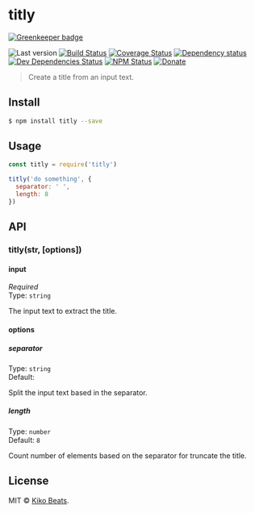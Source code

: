 # titly

[![Greenkeeper badge](https://badges.greenkeeper.io/Kikobeats/titly.svg)](https://greenkeeper.io/)

![Last version](https://img.shields.io/github/tag/Kikobeats/titly.svg?style=flat-square)
[![Build Status](https://img.shields.io/travis/Kikobeats/titly/master.svg?style=flat-square)](https://travis-ci.org/Kikobeats/titly)
[![Coverage Status](https://img.shields.io/coveralls/Kikobeats/titly.svg?style=flat-square)](https://coveralls.io/github/Kikobeats/titly)
[![Dependency status](https://img.shields.io/david/Kikobeats/titly.svg?style=flat-square)](https://david-dm.org/Kikobeats/titly)
[![Dev Dependencies Status](https://img.shields.io/david/dev/Kikobeats/titly.svg?style=flat-square)](https://david-dm.org/Kikobeats/titly#info=devDependencies)
[![NPM Status](https://img.shields.io/npm/dm/titly.svg?style=flat-square)](https://www.npmjs.org/package/titly)
[![Donate](https://img.shields.io/badge/donate-paypal-blue.svg?style=flat-square)](https://paypal.me/Kikobeats)

> Create a title from an input text.

## Install

```bash
$ npm install titly --save
```

## Usage

```js
const titly = require('titly')

titly('do something', {
  separator: ' ',
  length: 8
})
```

## API

### titly(str, [options])

#### input

*Required*<br>
Type: `string`

The input text to extract the title.

#### options

##### separator

Type: `string`<br>
Default: ` `

Split the input text based in the separator.

##### length

Type: `number`<br>
Default: `8`

Count number of elements based on the separator for truncate the title.

## License

MIT © [Kiko Beats](https://github.com/Kikobeats).
